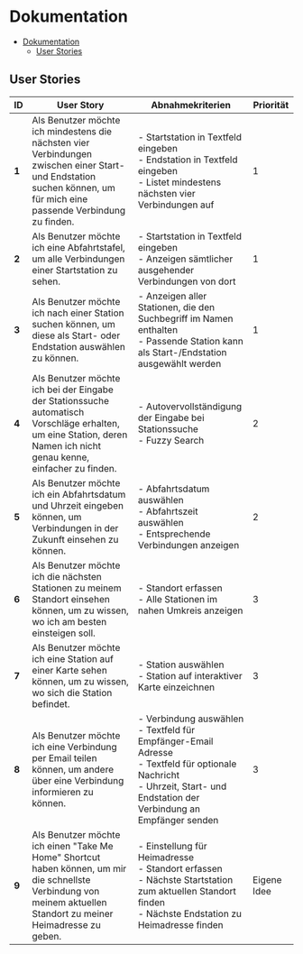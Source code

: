 # Dokumentation

- [Dokumentation](#dokumentation)
  - [User Stories](#user-stories)

## User Stories

| ID    | User Story                                                   | Abnahmekriterien                                             | Priorität   |
| ----- | ------------------------------------------------------------ | ------------------------------------------------------------ | ----------- |
| **1** | Als Benutzer möchte ich mindestens die nächsten vier Verbindungen zwischen einer Start- und Endstation suchen können, um für mich eine passende Verbindung zu finden. | - Startstation in Textfeld eingeben <br />- Endstation in Textfeld eingeben<br />- Listet mindestens nächsten vier Verbindungen auf | 1           |
| **2** | Als Benutzer möchte ich eine Abfahrtstafel, um alle Verbindungen einer Startstation zu sehen. | - Startstation in Textfeld eingeben<br />- Anzeigen sämtlicher ausgehender Verbindungen von dort | 1           |
| **3** | Als Benutzer möchte ich nach einer Station suchen können, um diese als Start- oder Endstation auswählen zu können. | - Anzeigen aller Stationen, die den Suchbegriff im Namen enthalten<br />- Passende Station kann als Start-/Endstation ausgewählt werden | 1           |
| **4** | Als Benutzer möchte ich bei der Eingabe der Stationssuche automatisch Vorschläge erhalten, um eine Station, deren Namen ich nicht genau kenne, einfacher zu finden. | - Autovervollständigung der Eingabe bei Stationssuche<br />- Fuzzy Search | 2           |
| **5** | Als Benutzer möchte ich ein Abfahrtsdatum und Uhrzeit eingeben können, um Verbindungen in der Zukunft einsehen zu können. | - Abfahrtsdatum auswählen<br />- Abfahrtszeit auswählen<br />- Entsprechende Verbindungen anzeigen | 2           |
| **6** | Als Benutzer möchte ich die nächsten Stationen zu meinem Standort einsehen können, um zu wissen, wo ich am besten einsteigen soll. | - Standort erfassen<br />- Alle Stationen im nahen Umkreis anzeigen<br /> | 3           |
| **7** | Als Benutzer möchte ich eine Station auf einer Karte sehen können, um zu wissen, wo sich die Station befindet. | - Station auswählen<br />- Station auf interaktiver Karte einzeichnen | 3           |
| **8** | Als Benutzer möchte ich eine Verbindung per Email teilen können, um andere über eine Verbindung informieren zu können. | - Verbindung auswählen<br />- Textfeld für Empfänger-Email Adresse<br />- Textfeld für optionale Nachricht<br />- Uhrzeit, Start- und Endstation der Verbindung an Empfänger senden | 3           |
| **9** | Als Benutzer möchte ich einen "Take Me Home" Shortcut haben können, um mir die schnellste Verbindung von meinem aktuellen Standort zu meiner Heimadresse zu geben. | - Einstellung für Heimadresse<br />- Standort erfassen<br />- Nächste Startstation zum aktuellen Standort finden<br />- Nächste Endstation zu Heimadresse finden<br /> | Eigene Idee |





